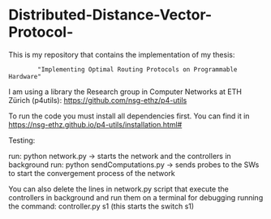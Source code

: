 # Distributed-Distance-Vector-Protocol-
This is my repository that contains the implementation of my thesis: 

            "Implementing Optimal Routing Protocols on Programmable Hardware"

I am using a library the Research group in Computer Networks at ETH Zürich (p4utils):
    https://github.com/nsg-ethz/p4-utils

To run the code you must install all dependencies first. You can find it in https://nsg-ethz.github.io/p4-utils/installation.html#

Testing:
  
  run:  python network.py                         -> starts the network and the controllers in background
  run:  python sendComputations.py                -> sends probes to the SWs to start the convergement process of the network

You can also delete the lines in network.py script that execute the controllers in background and run them on a terminal for debugging running the command:
            controller.py s1   (this starts the switch s1)
